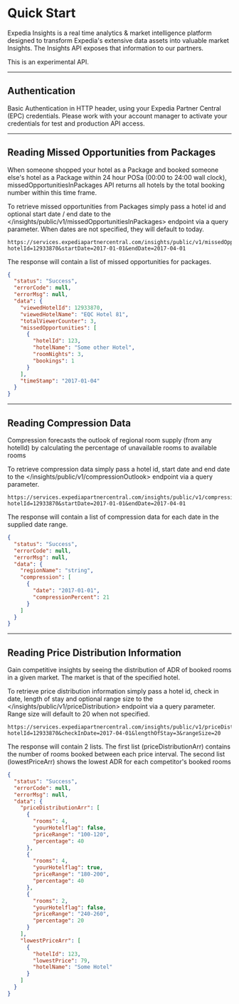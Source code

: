 # Quick Start

Expedia Insights is a real time analytics & market intelligence platform designed to transform Expedia's extensive data assets into valuable market Insights. The Insights API exposes that information to our partners.

This is an experimental API.

----

## Authentication

Basic Authentication in HTTP header, using your Expedia Partner Central (EPC) credentials.  Please work with your account manager to activate your credentials for test and production API access.

----

## Reading Missed Opportunities from Packages

When someone shopped your hotel as a Package and booked someone else's hotel as a Package within 24 hour POSa (00:00 to 24:00 wall clock), missedOpportunitiesInPackages API returns all hotels by the total booking number within this time frame.

To retrieve missed opportunities from Packages simply pass a hotel id and optional start date / end date to the </insights/public/v1/missedOpportunitiesInPackages> endpoint via a query parameter. When dates are not specified, they will default to today.

```
https://services.expediapartnercentral.com/insights/public/v1/missedOpportunitiesInPackages?hotelId=12933870&startDate=2017-01-01&endDate=2017-04-01
```

The response will contain a list of missed opportunities for packages.

```JSON
{
  "status": "Success",
  "errorCode": null,
  "errorMsg": null,
  "data": {
    "viewedHotelId": 12933870,
    "viewedHotelName": "EQC Hotel 81",
    "totalViewerCounter": 3,
    "missedOpportunities": [
      {
        "hotelId": 123,
        "hotelName": "Some other Hotel",
        "roomNights": 3,
        "bookings": 1
      }
    ],
    "timeStamp": "2017-01-04"
  }
}
```

----

## Reading Compression Data

Compression forecasts the outlook of regional room supply (from any hotelId) by calculating the percentage of unavailable rooms to available rooms

To retrieve compression data simply pass a hotel id, start date and end date to the </insights/public/v1/compressionOutlook> endpoint via a query parameter.

```
https://services.expediapartnercentral.com/insights/public/v1/compressionOutlook?hotelId=12933870&startDate=2017-01-01&endDate=2017-04-01
```

The response will contain a list of compression data for each date in the supplied date range.

```JSON
{
  "status": "Success",
  "errorCode": null,
  "errorMsg": null,
  "data": {
    "regionName": "string",
    "compression": [
      {
        "date": "2017-01-01",
        "compressionPercent": 21
      }
    ]
  }
}
```

----

## Reading Price Distribution Information

Gain competitive insights by seeing the distribution of ADR of booked rooms in a given market. The market is that of the specified hotel.

To retrieve price distribution information simply pass a hotel id, check in date, length of stay and optional range size to the </insights/public/v1/priceDistribution> endpoint via a query parameter. Range size will default to 20 when not specified.

```
https://services.expediapartnercentral.com/insights/public/v1/priceDistribution?hotelId=12933870&checkInDate=2017-04-01&lengthOfStay=3&rangeSize=20
```

The response will contain 2 lists. The first list (priceDistributionArr) contains the number of rooms booked between each price interval. The second list (lowestPriceArr) shows the lowest ADR for each competitor's booked rooms

```JSON
{
  "status": "Success",
  "errorCode": null,
  "errorMsg": null,
  "data": {
    "priceDistributionArr": [
      {
        "rooms": 4,
        "yourHotelflag": false,
        "priceRange": "100-120",
        "percentage": 40
      },
      {
        "rooms": 4,
        "yourHotelflag": true,
        "priceRange": "180-200",
        "percentage": 40
      },
      {
        "rooms": 2,
        "yourHotelflag": false,
        "priceRange": "240-260",
        "percentage": 20
      }
    ],
    "lowestPriceArr": [
      {
        "hotelId": 123,
        "lowestPrice": 79,
        "hotelName": "Some Hotel"
      }
    ]  
  }
}
```
